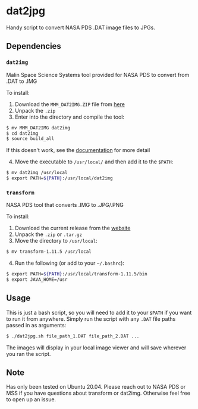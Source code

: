 # dat2jpg

Handy script to convert NASA PDS .DAT image files to JPGs.

## Dependencies

### `dat2img`

Malin Space Science Systems tool provided for NASA PDS to convert from .DAT to .IMG

To install:

1. Download the `MMM_DAT2IMG.ZIP` file from [here](https://pds-imaging.jpl.nasa.gov/data/msl/MSLMHL_0013/SOFTWARE/SRC/)
2. Unpack the `.zip`
3. Enter into the directory and compile the tool:
```bash
$ mv MMM_DAT2IMG dat2img
$ cd dat2img
$ source build_all
```
If this doesn't work, see the [documentation](https://pds-imaging.jpl.nasa.gov/data/msl/MSLMHL_0013/SOFTWARE/DOC/MMM_DAT2IMG.TXT) for more detail

4. Move the executable to `/usr/local/` and then add it to the `$PATH`:
```bash
$ mv dat2img /usr/local
$ export PATH=${PATH}:/usr/local/dat2img
```

### `transform`

NASA PDS tool that converts .IMG to .JPG/.PNG

To install:

1. Download the current release from the [website](https://nasa-pds.github.io/transform/install/index.html)
2. Unpack the `.zip` or `.tar.gz`
3. Move the directory to `/usr/local`: 
```bash
$ mv transform-1.11.5 /usr/local
```

4. Run the following (or add to your `~/.bashrc`):
```bash
$ export PATH=${PATH}:/usr/local/transform-1.11.5/bin
$ export JAVA_HOME=/usr
```

## Usage

This is just a bash script, so you will need to add it to your `$PATH` if you want to run it from anywhere. Simply run the script with any `.DAT` file paths passed in as arguments:

```bash
$ ./dat2jpg.sh file_path_1.DAT file_path_2.DAT ...
```

The images will display in your local image viewer and will save wherever you ran the script.

## Note

Has only been tested on Ubuntu 20.04. Please reach out to NASA PDS or MSS if you have questions about transform or dat2img. Otherwise feel free to open up an issue.

